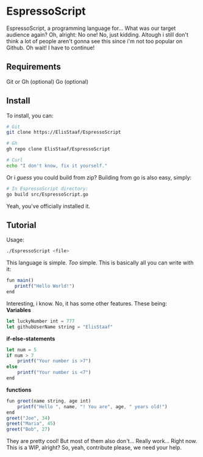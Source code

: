 # EspressoScript
EspressoScript, a programming language for... What was our target audience again? Oh, alright: No one!
No, just kidding. Altough i still don't think a lot of people aren't gonna see this since i'm not too
popular on Github. Oh wait! I have to continue!

Requirements
------------
Git or Gh (optional)
Go (optional)

Install
-------
To install, you can:
```bash
# Git
git clone https://ElisStaaf/EspressoScript

# Gh
gh repo clone ElisStaaf/EspressoScript

# Curl
echo "I don't know, fix it yourself."
```
Or i *guess* you could build from zip? Building from go is also easy, simply:
```bash
# In EspressoScript directory:
go build src/EspressoScript.go

```
Yeah, you've officially installed it.

Tutorial
--------
Usage:
```bash
./EspressoScript <file>
````
This language is simple. *Too* simple. This is basically all you can write with it:
```javascript
fun main()
   printf("Hello World!") 
end
```
Interesting, i know. No, it has some other features. These being:  
**Variables**
```javascript
let luckyNumber int = 777
let githubUserName string = "ElisStaaf"
```
**if-else-statements**
```javascript
let num = 5
if num > 7
    printf("Your number is >7")
else
    printf("Your number is <7")
end
```
**functions**
```javascript
fun greet(name string, age int)
    printf("Hello ", name, "! You are", age, " years old!")
end
greet("Joe", 34)
greet("Maria", 45)
greet("Bob", 27)
```
They are pretty cool! But most of them also don't... Really work... Right now. This is a WIP, alright? So, yeah, contribute
please, we need your help.
